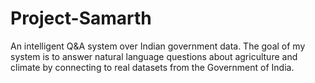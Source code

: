 # Project-Samarth
An intelligent Q&amp;A system over Indian government data. The goal of my system is to answer natural language questions about agriculture and climate by connecting to real datasets from the Government of India.

